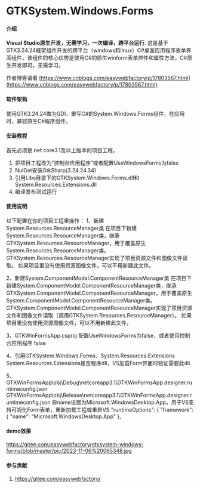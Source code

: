 # GTKSystem.Windows.Forms

#### 介绍
**Visual Studio原生开发，无需学习，一次编译，跨平台运行**.
这是基于GTK3.24.24框架组件开发的跨平台（windows和linux）C#桌面应用程序表单界面组件，该组件的核心优势是使用C#的原生winform表单控件和属性方法，C#原生开发即可，无需学习。

作者博客请看 [https://www.cnblogs.com/easywebfactory/p/17803567.html](https://www.cnblogs.com/easywebfactory/p/17803567.html)

#### 软件架构

使用GTK3.24.24做为GDI，重写C#的System.Windows.Forms组件，在应用时，兼容原生C#程序组件。

#### 安装教程

首先必须是.net core3.1及以上版本的项目工程。
1.  把项目工程改为“控制台应用程序”或者配置UseWindowsForms为false
2.  NulGet安装GtkSharp(3.24.24.34)
3.  引用Libs目录下的GTKSystem.Windows.Forms.dll和System.Resources.Extensions.dll
4.  编译发布测试运行

#### 使用说明

以下配置在你的项目工程里操作：
1、新建System.Resources.ResourceManager类
在项目下新建System.Resources.ResourceManager类，继承GTKSystem.Resources.ResourceManager，用于覆盖原生System.Resources.ResourceManager类。
GTKSystem.Resources.ResourceManager实现了项目资源文件和图像文件读取。
如果项目里没有使用资源图像文件，可以不用新建此文件。

2、新建System.ComponentModel.ComponentResourceManager类
在项目下新建System.ComponentModel.ComponentResourceManager类，继承GTKSystem.ComponentModel.ComponentResourceManager，用于覆盖原生System.ComponentModel.ComponentResourceManager类。
GTKSystem.ComponentModel.ComponentResourceManager实现了项目资源文件和图像文件读取（调用GTKSystem.Resources.ResourceManager）。
如果项目里没有使用资源图像文件，可以不用新建此文件。

3、GTKWinFormsApp.csproj
配置UseWindowsForms为false，或者使用控制台应用程序
<UseWindowsForms>false</UseWindowsForms>

4、引用GTKSystem.Windows.Forms、System.Resources.Extensions
System.Resources.Extensions是空程序dll，VS加载Form界面时验证需要此dll.

5、GTKWinFormsApp\obj\Debug\netcoreapp3.1\GTKWinFormsApp.designer.runtimeconfig.json
GTKWinFormsApp\obj\Release\netcoreapp3.1\GTKWinFormsApp.designer.runtimeconfig.json
将name设置为Microsoft.WindowsDesktop.App，用于VS支持可视化Form表单，重新加载工程或重启VS
  "runtimeOptions": {
    "framework": {
      "name": "Microsoft.WindowsDesktop.App"
    },

#### demo效果
<img>https://gitee.com/easywebfactory/gtksystem-windows-forms/blob/master/pic/2023-11-06%20065348.jpg<img>

#### 参与贡献

1. https://gitee.com/easywebfactory/


